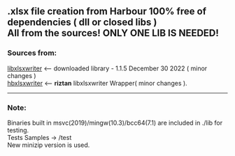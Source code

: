 ## .xlsx file creation from Harbour 100% free of  dependencies ( dll or closed libs ) <br> All from the sources! **ONLY ONE LIB IS NEEDED!**
### Sources from:

[libxlsxwriter](https://github.com/jmcnamara/libxlsxwriter)  <-- downloaded library - 1.1.5 December 30 2022 ( minor changes )<br>
[hbxlsxwriter](https://github.com/riztan/hbxlsxwriter)  <-- **riztan** libxlsxwriter Wrapper( minor changes ). 
***
### Note:
Binaries built in msvc(2019)/mingw(10.3)/bcc64(7.1) are included in ./lib for testing.<br> 
Tests Samples -> /test<br>
New minizip version is used. 
